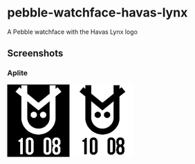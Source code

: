 # pebble-watchface-havas-lynx
A Pebble watchface with the Havas Lynx logo

## Screenshots

### Aplite

![Aplite1](https://raw.githubusercontent.com/afspeirs/pebble-watchface-havas-lynx/master/screens/0.1_Aplite_1.png)
![Aplite2](https://raw.githubusercontent.com/afspeirs/pebble-watchface-havas-lynx/master/screens/0.1_Aplite_2.png)

